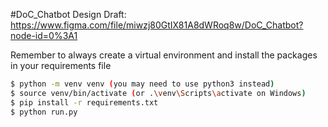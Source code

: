 #DoC_Chatbot 
Design Draft:
https://www.figma.com/file/miwzj80GtIX81A8dWRoq8w/DoC_Chatbot?node-id=0%3A1

Remember to always create a virtual environment and install the packages in your requirements file

```bash
$ python -m venv venv (you may need to use python3 instead)
$ source venv/bin/activate (or .\venv\Scripts\activate on Windows)
$ pip install -r requirements.txt 
$ python run.py
```
